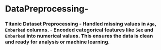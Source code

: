 # DataPreprocessing-
### Titanic Dataset Preprocessing  - Handled missing values in `Age`, `Embarked` columns. - Encoded categorical features like `Sex` and `Embarked` into numerical values. This ensures the data is clean and ready for analysis or machine learning.
